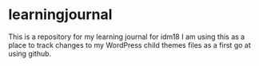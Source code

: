 # learningjournal
This is a repository for my learning journal for idm18
I am using this as a place to track changes to my WordPress child themes files as a first go at using github.
